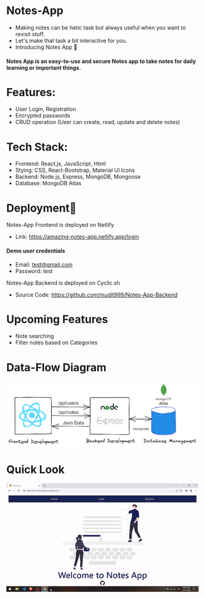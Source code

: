 # Notes-App

- Making notes can be hetic task but always useful when you want to revisit stuff. 
- Let's make that task a bit interactive for you.
- Introducing Notes App 🎉 
#### Notes App is an easy-to-use and secure Notes app to take notes for daily learning or important things.

# Features: 
- User Login, Registration
- Encrypted passwords 
- CRUD operation (User can create, read, update and delete notes)

# Tech Stack: 
- Frontend: React.js, JavaScript, Html
- Stying: CSS, React-Bootstrap, Material UI Icons
- Backend: Node.js, Express, MongoDB, Mongoose
- Database: MongoDB Atlas

# Deployment🚀
Notes-App Frontend is deployed on Netlify
- Link: https://amazing-notes-app.netlify.app/login

#### Demo user credentials
- Email: test@gmail.com
- Password: test

Notes-App Backend is deployed on Cyclic.sh
- Source Code: https://github.com/mudit999/Notes-App-Backend

# Upcoming Features
- Note searching
- Filter notes based on Categories

# Data-Flow Diagram
![](https://github.com/mudit999/Notes-App-Frontend/blob/main/demo/notes-app-Data-Flow.png)



# Quick Look
![](https://github.com/mudit999/Notes-App-Frontend/blob/main/demo/notes-app-demo.gif)


